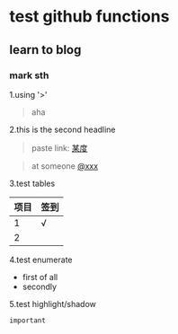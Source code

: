 # test github functions
## learn to blog
### mark sth 
1.using '>'
>aha

2.this is the second headline

> paste link: [某度](http://www.baidu.com/)

> at someone [@xxx](http://weibo.com)

3.test tables

项目|签到
:--------|:--------
1|√|
2||

4.test enumerate

* first of all
* secondly

5.test highlight/shadow

`important` 
